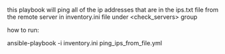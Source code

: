 this playbook will ping all of the ip addresses that are in the ips.txt file from the remote server in inventory.ini file under <check_servers> group

how to run:

ansible-playbook -i inventory.ini ping_ips_from_file.yml
